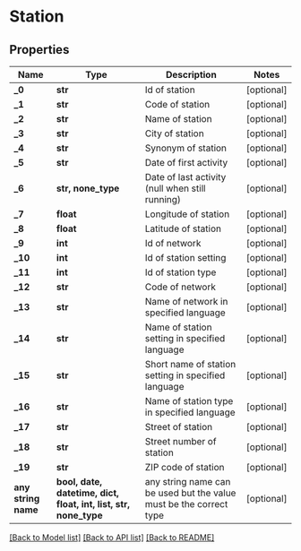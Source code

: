 # Station


## Properties
Name | Type | Description | Notes
------------ | ------------- | ------------- | -------------
**_0** | **str** | Id of station | [optional] 
**_1** | **str** | Code of station | [optional] 
**_2** | **str** | Name of station | [optional] 
**_3** | **str** | City of station | [optional] 
**_4** | **str** | Synonym of station | [optional] 
**_5** | **str** | Date of first activity | [optional] 
**_6** | **str, none_type** | Date of last activity (null when still running) | [optional] 
**_7** | **float** | Longitude of station | [optional] 
**_8** | **float** | Latitude of station | [optional] 
**_9** | **int** | Id of network | [optional] 
**_10** | **int** | Id of station setting | [optional] 
**_11** | **int** | Id of station type | [optional] 
**_12** | **str** | Code of network | [optional] 
**_13** | **str** | Name of network in specified language | [optional] 
**_14** | **str** | Name of station setting in specified language | [optional] 
**_15** | **str** | Short name of station setting in specified language | [optional] 
**_16** | **str** | Name of station type in specified language | [optional] 
**_17** | **str** | Street of station | [optional] 
**_18** | **str** | Street number of station | [optional] 
**_19** | **str** | ZIP code of station | [optional] 
**any string name** | **bool, date, datetime, dict, float, int, list, str, none_type** | any string name can be used but the value must be the correct type | [optional]

[[Back to Model list]](../README.md#documentation-for-models) [[Back to API list]](../README.md#documentation-for-api-endpoints) [[Back to README]](../README.md)



